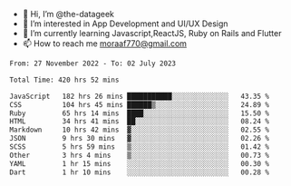 - 👋 Hi, I’m @the-datageek
- 👀 I’m interested in App Development and UI/UX Design
- 🌱 I’m currently learning Javascript,ReactJS, Ruby on Rails and Flutter
- 📫 How to reach me moraaf770@gmail.com

<!---
the-datageek/the-datageek is a ✨ special ✨ repository because its `README.md` (this file) appears on your GitHub profile.
You can click the Preview link to take a look at your changes.
--->
<!--START_SECTION:waka-->

```txt
From: 27 November 2022 - To: 02 July 2023

Total Time: 420 hrs 52 mins

JavaScript   182 hrs 26 mins ███████████░░░░░░░░░░░░░░   43.35 %
CSS          104 hrs 45 mins ██████▒░░░░░░░░░░░░░░░░░░   24.89 %
Ruby         65 hrs 14 mins  ████░░░░░░░░░░░░░░░░░░░░░   15.50 %
HTML         34 hrs 41 mins  ██░░░░░░░░░░░░░░░░░░░░░░░   08.24 %
Markdown     10 hrs 42 mins  ▓░░░░░░░░░░░░░░░░░░░░░░░░   02.55 %
JSON         9 hrs 30 mins   ▓░░░░░░░░░░░░░░░░░░░░░░░░   02.26 %
SCSS         5 hrs 59 mins   ▒░░░░░░░░░░░░░░░░░░░░░░░░   01.42 %
Other        3 hrs 4 mins    ▒░░░░░░░░░░░░░░░░░░░░░░░░   00.73 %
YAML         1 hr 15 mins    ░░░░░░░░░░░░░░░░░░░░░░░░░   00.30 %
Dart         1 hr 10 mins    ░░░░░░░░░░░░░░░░░░░░░░░░░   00.28 %
```

<!--END_SECTION:waka-->
